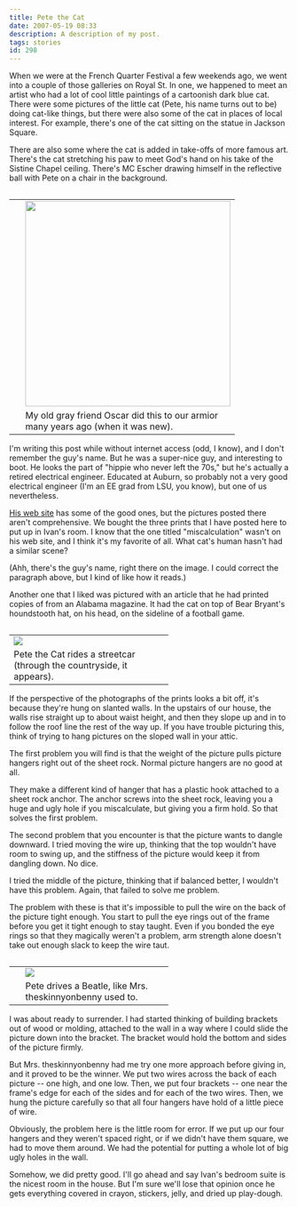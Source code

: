 ```yaml
---
title: Pete the Cat
date: 2007-05-19 08:33
description: A description of my post.
tags: stories
id: 298
---
```

When we were at the French Quarter Festival a few weekends ago, we went into a couple of those galleries on Royal St.  In one, we happened to meet an artist who had a lot of cool little paintings of a cartoonish dark blue cat.  There were some pictures of the little cat (Pete, his name turns out to be) doing cat-like things, but there were also some of the cat 
in places of local interest.  For example, there's one of the cat sitting on the statue in Jackson Square.

There are also some where the cat is added in take-offs of more famous art.  There's the cat stretching his paw to meet God's hand on his take of the Sistine Chapel ceiling.  There's MC Escher drawing himself in the reflective ball with Pete on a chair in the background.
<span class="spanEndPreview">&nbsp;</span>
<table cellpadding="2" align="right"><tr><td width="5" rowspan="2"><spacer type="block" width="5" height="1"></td><td width="250" ><img src="/img/pete_miscalc.jpg" width="370"></td></tr><tr><td class="caption" width="250">My old gray friend Oscar did this to our armior many years ago (when it was new).</td></tr></table>

I'm writing this post while without internet access (odd, I know), and I don't remember the guy's name.  But he was a super-nice guy, and interesting to boot.  He looks the part of "hippie who never left the 70s," but he's actually a retired electrical engineer.  Educated at Auburn, so probably not a very good electrical engineer (I'm an EE grad from LSU, you know), but one of us nevertheless.

<a href="petethecat.com" target="_blank">His web site</a> has some of the good ones, but the pictures posted there aren't comprehensive.  We bought the three prints that I have posted here to put up in Ivan's room.  I know that the one titled "miscalculation" wasn't on his web site, and I think it's my favorite of all.  What cat's human hasn't had a similar scene?  

(Ahh, there's the guy's name, right there on the image.  I could correct the paragraph above, but I kind of like how it reads.)

Another one that I liked was pictured with an article that he had printed copies of from an Alabama magazine.  It had the cat on top of Bear Bryant's houndstooth hat, on his head, on the sideline of a football game.

<table cellpadding="2" align="left"><tr><td width="250" ><img src="/img/pete_streetcar.jpg"></td><td width="5" rowspan="2"><spacer type="block" width="5" height="1"></td></tr><tr><td class="caption" width="250">Pete the Cat rides a streetcar (through the countryside, it appears).</td></tr></table>

If the perspective of the photographs of the prints looks a bit off, it's because they're hung on slanted walls.  In the upstairs of our house, the walls rise straight up to about waist height, and then they slope up and in to follow the roof line the rest of the way up.  If you have trouble picturing this, think of trying to hang pictures on the sloped wall in your attic.

The first problem you will find is that the weight of the picture pulls picture hangers right out of the sheet rock.  Normal picture hangers are no good at all.

They make a different kind of hanger that has a plastic hook attached to a sheet rock anchor.  The anchor screws into the sheet rock, leaving you a huge and ugly hole if you miscalculate, but giving you a firm hold.  So that solves the first problem.

The second problem that you encounter is that the picture wants to dangle downward.  I tried moving the wire up, thinking that the top wouldn't have room to swing up, and the stiffness of the picture would keep it from dangling down.  No dice.

I tried the middle of the picture, thinking that if balanced better, I wouldn't have this problem.  Again, that failed to solve me problem.

The problem with these is that it's impossible to pull the wire on the back of the picture tight enough.  You start to pull the eye rings out of the frame before you get it tight enough to stay taught.  Even if you bonded the eye rings so that they magically weren't a problem, arm strength alone doesn't take out enough slack to keep the wire taut.

<table cellpadding="2" align="right"><tr><td width="5" rowspan="2"><spacer type="block" width="5" height="1"></td><td width="250" ><img src="/img/pete_beatle.jpg"></td></tr><tr><td class="caption" width="250">Pete drives a Beatle, like Mrs. theskinnyonbenny used to.</td></tr></table>

I was about ready to surrender.  I had started thinking of building brackets out of wood or molding, attached to the wall in a way where I could slide the picture down into the bracket.  The bracket would hold the bottom and sides of the picture firmly.

But Mrs. theskinnyonbenny had me try one more approach before giving in, and it proved to be the winner.  We put two wires across the back of each picture -- one high, and one low.  Then, we put four brackets -- one near the frame's edge for each of the sides and for each of the two wires.  Then, we hung the picture carefully so that all four hangers have hold of a little piece of wire.

Obviously, the problem here is the little room for error.  If we put up our four hangers and they weren't spaced right, or if we didn't have them square, we had to move them around.  We had the potential for putting a whole lot of big ugly holes in the wall.

Somehow, we did pretty good.  I'll go ahead and say Ivan's bedroom suite is the nicest room in the house.  But I'm sure we'll lose that opinion once he gets everything covered in crayon, stickers, jelly, and dried up play-dough.